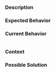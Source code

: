 ### Description
<!--If this is a feature request, explain why it should be added. Specific use-cases are best.
As a <type of user>, 
I want: 
1. <first goal>
2. <second goal>
...
so that:
1. <reason 1>
2. <reason 2>
...
-->


<!-- If you're describing a bug, please let us know the steps to reproduce your problem. -->

### Expected Behavior
<!-- What should happen or how it should work. -->

### Current Behavior
<!-- What happens instead of the expected behavior. -->
<!-- If suggesting a change, explain the difference from current behavior. -->

<!-- If there is an error, please copy the error message inculding the stack trace down here -->
````bash

````

### Context
<!-- How has this issue affected you? What are you trying to accomplish? -->

### Possible Solution
<!-- Not obligatory, but suggestions or ideas are always welcome. -->